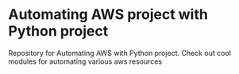 # Automating AWS project with Python project
Repository for Automating AWS with Python project. Check out cool modules for automating various aws resources

